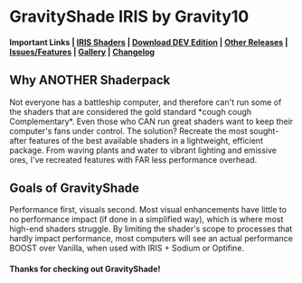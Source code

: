 <h1>GravityShade IRIS by Gravity10</h1>
<h4>Important Links |
  <a href="https://irisshaders.net/">IRIS Shaders</a> | 
  <a href="https://github.com/OttCS/GravityShade/archive/refs/heads/DEV.zip">Download DEV Edition</a> | 
  <a href="https://github.com/OttCS/GravityShade/releases">Other Releases</a> | 
  <a href="https://github.com/OttCS/GravityShade/issues">Issues/Features</a> | 
  <a href="https://github.com/OttCS/GS-More/blob/main/Gallery.md">Gallery</a> | 
  <a href="https://github.com/OttCS/GravityShade/blob/DEV/changelog.md">Changelog</a>
</h4>
<h2>Why ANOTHER Shaderpack</h2>
<p>Not everyone has a battleship computer, and therefore can't run some of the shaders that are considered the gold standard *cough cough Complementary*. Even those who CAN run great shaders want to keep their computer's fans under control. The solution? Recreate the most sought-after features of the best available shaders in a lightweight, efficient package. From waving plants and water to vibrant lighting and emissive ores, I've recreated features with FAR less performance overhead.</p>
<h2>Goals of GravityShade</h2>
<p>Performance first, visuals second. Most visual enhancements have little to no performance impact (if done in a simplified way), which is where most high-end shaders struggle. By limiting the shader's scope to processes that hardly impact performance, most computers will see an actual performance BOOST over Vanilla, when used with IRIS + Sodium or Optifine.</p>
<h4>Thanks for checking out GravityShade!</h4>
